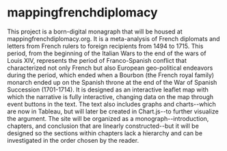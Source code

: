 # mappingfrenchdiplomacy

This project is a born-digital monagraph that will be housed at mappingfrenchdiplomacy.org. It is a meta-analysis of French diplomats and letters from French rulers to foreign recipients from 1494 to 1715. This period, from the beginning of the Italian Wars to the end of the wars of Louis XIV, represents the period of Franco-Spanish conflict that characterized not only French but also European geo-political endeavors during the period, which ended when a Bourbon (the French royal family) monarch ended up on the Spanish throne at the end of the War of Spanish Succession (1701-1714). It is designed as an interactive leaflet map with which the narrative is fully interactive, changing data on the map through event buttons in the text. The text also includes graphs and charts--which are now in Tableau, but will later be created in Chart.js--to further visualize the argument. The site will be organized as a monograph--introduction, chapters, and conclusion that are linearly constructed--but it will be designed so the sections within chapters lack a hierarchy and can be investigated in the order chosen by the reader. 
